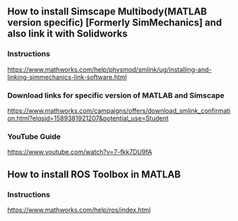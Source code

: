 ## How to install Simscape Multibody(MATLAB version specific) [Formerly SimMechanics] and also link it with Solidworks

### Instructions
https://www.mathworks.com/help/physmod/smlink/ug/installing-and-linking-simmechanics-link-software.html

### Download links for specific version of MATLAB and Simscape
https://www.mathworks.com/campaigns/offers/download_smlink_confirmation.html?elqsid=1589381921207&potential_use=Student

### YouTube Guide
https://www.youtube.com/watch?v=7-fkk7DU9fA


## How to install ROS Toolbox in MATLAB

### Instructions
https://www.mathworks.com/help/ros/index.html